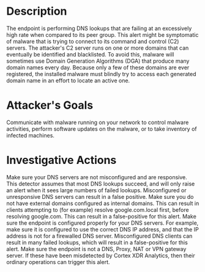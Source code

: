 # Description
The endpoint is performing DNS lookups that are failing at an excessively high rate when compared to its peer group. This alert might be symptomatic of malware that is trying to connect to its command and control (C2) servers.
The attacker's C2 server runs on one or more domains that can eventually be identified and blacklisted. To avoid this, malware will sometimes use Domain Generation Algorithms (DGA) that produce many domain names every day. Because only a few of these domains are ever registered, the installed malware must blindly try to access each generated domain name in an effort to locate an active one.
# Attacker's Goals
Communicate with malware running on your network to control malware activities, perform software updates on the malware, or to take inventory of infected machines.
# Investigative Actions
Make sure your DNS servers are not misconfigured and are responsive. This detector assumes that most DNS lookups succeed, and will only raise an alert when it sees large numbers of failed lookups. Misconfigured or unresponsive DNS servers can result in a false positive.
Make sure you do not have external domains configured as internal domains. This can result in clients attempting to (for example) resolve google.com.local first, before resolving google.com. This can result in a false-positive for this alert.
Make sure the endpoint is configured properly for your DNS servers. For example, make sure it is configured to use the correct DNS IP address, and that the IP address is not for a firewalled DNS server. Misconfigured DNS clients can result in many failed lookups, which will result in a false-positive for this alert.
Make sure the endpoint is not a DNS, Proxy, NAT or VPN gateway server. If these have been misdetected by Cortex XDR Analytics, then their ordinary operations can trigger this alert.
